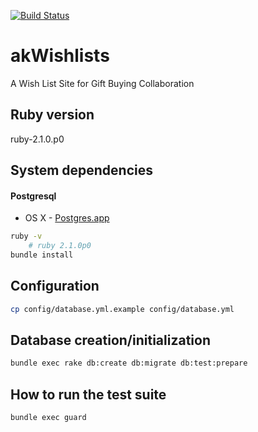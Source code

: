 [![Build Status](https://travis-ci.org/akofink/wishlists.svg)](https://travis-ci.org/akofink/wishlists)

# akWishlists
A Wish List Site for Gift Buying Collaboration

## Ruby version
ruby-2.1.0.p0

## System dependencies

#### Postgresql

* OS X - [Postgres.app](http://postgresapp.com/)

```sh
ruby -v
	# ruby 2.1.0p0
bundle install
```


## Configuration

```sh
cp config/database.yml.example config/database.yml
```

## Database creation/initialization

```sh
bundle exec rake db:create db:migrate db:test:prepare
```

## How to run the test suite

```sh
bundle exec guard
```